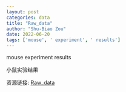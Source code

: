 ```yaml
---
layout: post
categories: data
title: "Raw_data"
author: "Shu-Biao Zou"
date: 2022-06-20
tags: ['mouse', ' experiment', ' results']
---
```


mouse experiment results

小鼠实验结果

资源链接: [Raw_data](https://doi.org/10.57760/sciencedb.01867)
